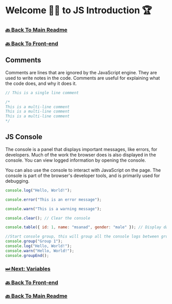 # Welcome 🙋‍♂️ to JS Introduction 🏆

### [🔙 Back To Main Readme](../../../readme.md)

### [🔙 Back To Front-end](../../../readme/front-end.md)

## Comments

Comments are lines that are ignored by the JavaScript engine. They are used to write notes in the code. Comments are useful for explaining what the code does, and why it does it.

```javascript
// This is a single line comment

/*
This is a multi-line comment
This is a multi-line comment
This is a multi-line comment
*/
```

## JS Console

The console is a panel that displays important messages, like errors, for developers. Much of the work the browser does is also displayed in the console. You can view logged information by opening the console.

You can also use the console to interact with JavaScript on the page. The console is part of the browser's developer tools, and is primarily used for debugging.

```javascript
console.log("Hello, World!");

console.error("This is an error message");

console.warn("This is a warning message");

console.clear(); // Clear the console

console.table({ id: 1, name: "msanad", gender: "male" }); // Display data in tabular format

//Start console group, this will group all the console logs between group and groupEnd with proper indentation
console.group("Group 1");
console.log("Hello, World!");
console.warn("Hello, World!");
console.groupEnd();
```

### [ ⏭ Next: Variables](./02_variables.md)

### [🔙 Back To Front-end](../../../readme/front-end.md)

### [🔙 Back To Main Readme](../../../readme.md)
